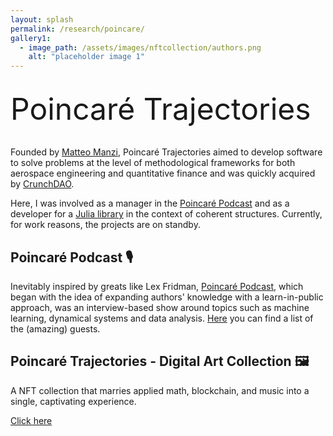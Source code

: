 ```yaml
---
layout: splash
permalink: /research/poincare/
gallery1:
  - image_path: /assets/images/nftcollection/authors.png
    alt: "placeholder image 1"
---
```

<html lang="en">
<br>
<font size="12"> Poincaré Trajectories </font>
<br> <br>
</html>

Founded by [Matteo Manzi](https://github.com/matteoettam09), Poincaré Trajectories aimed to develop software to solve problems at the level of methodological frameworks for both aerospace engineering and quantitative finance and was quickly acquired by [CrunchDAO](https://www.crunchdao.com).  

Here, I was involved as a manager in the [Poincaré Podcast](https://open.spotify.com/show/5sEto8EKtIeEC4QkgBYmPi?si=8876c3938c1d40eb) and as a developer for a [Julia library](https://github.com/matteoettam09/FTLE.jl) in the context of coherent structures. Currently, for work reasons, the projects are on standby. 

## Poincaré Podcast 🎙
Inevitably inspired by greats like Lex Fridman, [Poincaré Podcast](https://open.spotify.com/show/5sEto8EKtIeEC4QkgBYmPi?si=8876c3938c1d40eb), which began with the idea of expanding authors' knowledge with a learn-in-public approach, was an interview-based show around topics such as machine learning, dynamical systems and data analysis.  [Here](../poincare/pp_list) you can find a list of the (amazing) guests.

## Poincaré Trajectories - Digital Art Collection 🖼
A NFT collection that marries applied math, blockchain, and music into a single, captivating experience. 

[Click here](../poincare/collection)
